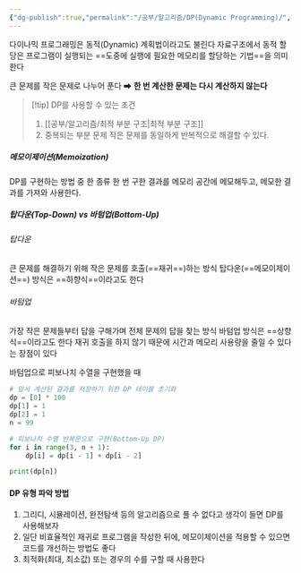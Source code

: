 ```yaml
---
{"dg-publish":true,"permalink":"/공부/알고리즘/DP(Dynamic Programming)/","dgPassFrontmatter":true}
---
```



다이나믹 프로그래밍은 동적(Dynamic) 계획법이라고도 불린다
자료구조에서 동적 할당은 프로그램이 실행되는 ==도중에 실행에 필요한 메모리를 할당하는 기법==을 의미한다

큰 문제를 작은 문제로 나누어 푼다
➡ **한 번 계산한 문제는 다시 계산하지 않는다**

>[!tip] DP를 사용할 수 있는 조건
>1. [[공부/알고리즘/최적 부분 구조\|최적 부분 구조]]
>2. 중복되는 부분 문제
>	작은 문제를 동일하게 반복적으로 해결할 수 있다.

##### 메모이제이션(Memoization)
DP를 구현하는 방법 중 한 종류
한 번 구한 결과를 메모리 공간에 메모해두고, 메모한 결과를 가져와 사용한다.

##### 탑다운(Top-Down) vs 바텀업(Bottom-Up)
###### 탑다운
큰 문제를 해결하기 위해 작은 문제를 호출(==재귀==)하는 방식
탑다운(==메모이제이션==) 방식은 ==하향식==이라고도 한다

###### 바텀업
가장 작은 문제들부터 답을 구해가며 전체 문제의 답을 찾는 방식
바텀업 방식은 ==상향식==이라고도 한다
재귀 호출을 하지 않기 때문에 시간과 메모리 사용량을 줄일 수 있다는 장점이 있다

바텀업으로 피보나치 수열을 구현했을 때
```python
# 앞서 계산된 결과를 저장하기 위한 DP 테이블 초기화
dp = [0] * 100
dp[1] = 1
dp[2] = 1
n = 99

# 피보나치 수열 반복문으로 구현(Bottom-Up DP)
for i in range(3, n + 1):
    dp[i] = dp[i - 1] + dp[i - 2]

print(dp[n])
```

#### DP 유형 파악 방법
1. 그리디, 시뮬레이션, 완전탐색 등의 알고리즘으로 풀 수 없다고 생각이 들면 DP를 사용해보자
2. 일단 비효율적인 재귀로 프로그램을 작성한 뒤에, 메모이제이션을 적용할 수 있으면 코드를 개선하는 방법도 좋다
3. 최적화(최대, 최소값) 또는 경우의 수를 구할 때 사용한다
